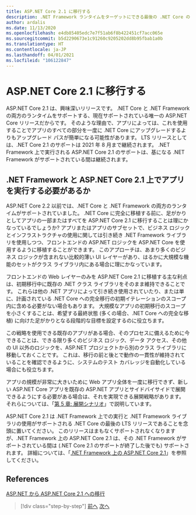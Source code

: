 ```yaml
---
title: ASP.NET Core 2.1 に移行する
description: .NET Framework ランタイムをターゲットにできる最後の .NET Core のバージョンである .NET Core 2.1 に移行することは、一部のアプリ移行計画での中間段階として理にかなっているでしょうか?
author: ardalis
ms.date: 11/13/2020
ms.openlocfilehash: e4db85405edc7e7f51ab6f8b422451cf7acc065e
ms.sourcegitcommit: b5d2290673e1c91260c9205202dd8b95fbab1a0b
ms.translationtype: HT
ms.contentlocale: ja-JP
ms.lasthandoff: 04/01/2021
ms.locfileid: "106122847"
---
```

# <a name="migrate-to-aspnet-core-21"></a>ASP.NET Core 2.1 に移行する

ASP.NET Core 2.1 は、興味深いリリースです。 .NET Core と .NET Framework の両方のランタイムをサポートする、現在サポートされている唯一の ASP.NET Core リリースだからです。 そのような理由で、アプリによっては、これを使用することでアプリのすべての部分を一度に .NET Core にアップグレードするよりもアップグレード パスが簡単になる可能性があります。 LTS リリースとしては、.NET Core 2.1 のサポートは 2021 年 8 月まで継続されます。 .NET Framework 上で実行される ASP.NET Core 2.1 のサポートは、基になる .NET Framework がサポートされている間は継続されます。

## <a name="should-apps-run-on-net-framework-with-aspnet-core-21"></a>.NET Framework と ASP.NET Core 2.1 上でアプリを実行する必要があるか

ASP.NET Core 2.2 以前では、.NET Core と .NET Framework の両方のランタイムがサポートされていました。 .NET Core に完全に移植する前に、足がかりとしてアプリの一部またはすべてを ASP.NET Core 2.1 に移行することは理にかなっているでしょうか? アプリまたはアプリのサブセットで、ビジネス ロジックとインフラストラクチャの使用に関しては引き続き .NET Framework ライブラリを使用しつつ、フロントエンドの ASP.NET ロジックを ASP.NET Core を使用するように移植することができます。 このアプローチは、あまり多くのビジネス ロジックが含まれない比較的薄い UI レイヤーがあり、はるかに大規模な機能のセットがクラス ライブラリ内にある場合に理にかなっています。

フロントエンドの Web レイヤーのみを ASP.NET Core 2.1 に移植する主な利点は、初期移行中に既存の .NET クラス ライブラリをそのまま維持できることです。 これらは他の .NET アプリによって引き続き使用されていたり、または単に、計画されている .NET Core への完全移行の初期イテレーションのスコープ内に含める必要がない場合もあります。 大規模なアプリの初期移行のスコープを小さくすることは、希望する最終状態 (多くの場合、.NET Core への完全な移植) に向けた足がかりとなる段階的な目標を設定するのに役立ちます。

この戦略を使用できる既存のアプリがある場合、そのプロセスに備えるために今できることは、できる限り多くのビジネス ロジック、データ アクセス、その他の UI 以外のロジックを、ASP.NET プロジェクトから別のクラス ライブラリに移動しておくことです。 これは、移行の前と後とで動作の一貫性が維持されていることを確認できるように、システムのテスト カバレッジを自動化している場合にも役立ちます。

アプリの規模が非常に大きいために Web アプリ全体を一度に移行できず、新しい ASP.NET Core アプリを既存の ASP.NET アプリとサイドバイサイドで展開できるようにする必要がある場合は、それを実現できる展開戦略があります。 それらについては、「[第 5 章: 展開シナリオ](deployment-scenarios.md)」で説明しています。

ASP.NET Core 2.1 は .NET Framework 上での実行と .NET Framework ライブラリの使用がサポートされる .NET Core の最後の LTS リリースであることを念頭に置いてください。 このリリースはまもなくサポートされなくなりますが、.NET Framework 上の ASP.NET Core 2.1 は、その .NET Framework がサポートされている間は (.NET Core 2.1 のサポートが終了した後でも) サポートされます。 詳細については、「[.NET Framework 上の ASP.NET Core 2.1](https://dotnet.microsoft.com/platform/support/policy/dotnet-core)」を参照してください。

## <a name="references"></a>References

[ASP.NET から ASP.NET Core 2.1 への移行](/aspnet/core/migration/proper-to-2x/?preserve-view=true&view=aspnetcore-2.1)

>[!div class="step-by-step"]
>[前へ](migration-considerations.md)
>[次へ](choose-net-core-version.md)
